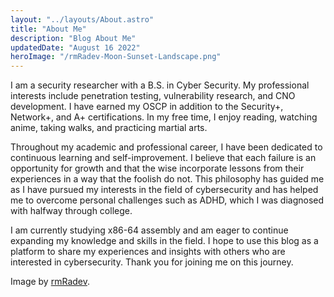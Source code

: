 ```yaml
---
layout: "../layouts/About.astro"
title: "About Me"
description: "Blog About Me"
updatedDate: "August 16 2022"
heroImage: "/rmRadev-Moon-Sunset-Landscape.png"
---
```


I am a security researcher with a B.S. in Cyber Security. My professional interests include penetration testing, vulnerability research, and CNO development. I have earned my OSCP in addition to the Security+, Network+, and A+ certifications. In my free time, I enjoy reading, watching anime, taking walks, and practicing martial arts.

Throughout my academic and professional career, I have been dedicated to continuous learning and self-improvement. I believe that each failure is an opportunity for growth and that the wise incorporate lessons from their experiences in a way that the foolish do not. This philosophy has guided me as I have pursued my interests in the field of cybersecurity and has helped me to overcome personal challenges such as ADHD, which I was diagnosed with halfway through college.

I am currently studying x86-64 assembly and am eager to continue expanding my knowledge and skills in the field. I hope to use this blog as a platform to share my experiences and insights with others who are interested in cybersecurity. Thank you for joining me on this journey.

Image by [rmRadev](https://www.deviantart.com/rmradev/art/Moon-sunset-landscape-825321054).